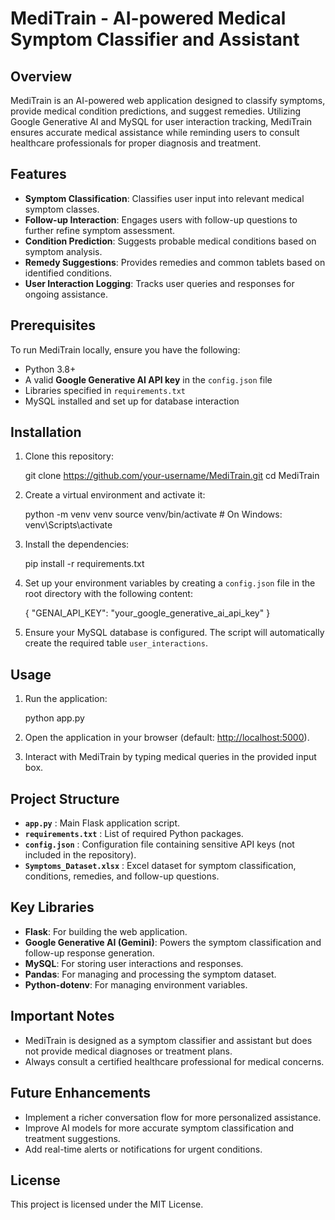 # MediTrain - AI-powered Medical Symptom Classifier and Assistant

## Overview

MediTrain is an AI-powered web application designed to classify symptoms, provide medical condition predictions, and suggest remedies. Utilizing Google Generative AI and MySQL for user interaction tracking, MediTrain ensures accurate medical assistance while reminding users to consult healthcare professionals for proper diagnosis and treatment.

## Features

* **Symptom Classification**: Classifies user input into relevant medical symptom classes.
* **Follow-up Interaction**: Engages users with follow-up questions to further refine symptom assessment.
* **Condition Prediction**: Suggests probable medical conditions based on symptom analysis.
* **Remedy Suggestions**: Provides remedies and common tablets based on identified conditions.
* **User Interaction Logging**: Tracks user queries and responses for ongoing assistance.

## Prerequisites

To run MediTrain locally, ensure you have the following:

* Python 3.8+
* A valid **Google Generative AI API key** in the `config.json` file
* Libraries specified in `requirements.txt`
* MySQL installed and set up for database interaction

## Installation

1. Clone this repository:
   
   git clone https://github.com/your-username/MediTrain.git
   cd MediTrain
   

2. Create a virtual environment and activate it:
   
   python -m venv venv
   source venv/bin/activate  # On Windows: venv\Scripts\activate
 

3. Install the dependencies:

   pip install -r requirements.txt


4. Set up your environment variables by creating a `config.json` file in the root directory with the following content:
   
   {
     "GENAI_API_KEY": "your_google_generative_ai_api_key"
   }
  

5. Ensure your MySQL database is configured. The script will automatically create the required table `user_interactions`.

## Usage

1. Run the application:
   
   python app.py
  

2. Open the application in your browser (default: [http://localhost:5000](http://localhost:5000/)).

3. Interact with MediTrain by typing medical queries in the provided input box.

## Project Structure

* **`app.py`** : Main Flask application script.
* **`requirements.txt`** : List of required Python packages.
* **`config.json`** : Configuration file containing sensitive API keys (not included in the repository).
* **`Symptoms_Dataset.xlsx`** : Excel dataset for symptom classification, conditions, remedies, and follow-up questions.

## Key Libraries

* **Flask**: For building the web application.
* **Google Generative AI (Gemini)**: Powers the symptom classification and follow-up response generation.
* **MySQL**: For storing user interactions and responses.
* **Pandas**: For managing and processing the symptom dataset.
* **Python-dotenv**: For managing environment variables.

## Important Notes

* MediTrain is designed as a symptom classifier and assistant but does not provide medical diagnoses or treatment plans.
* Always consult a certified healthcare professional for medical concerns.

## Future Enhancements

* Implement a richer conversation flow for more personalized assistance.
* Improve AI models for more accurate symptom classification and treatment suggestions.
* Add real-time alerts or notifications for urgent conditions.

## License

This project is licensed under the MIT License.
